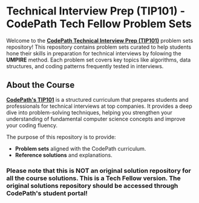 # Technical Interview Prep (TIP101) - CodePath Tech Fellow Problem Sets

Welcome to the [**CodePath Technical Interview Prep (TIP101)**](https://www.codepath.org/courses/tech-interview-prep?utm_term=technical%20interview%20practice&utm_campaign=Search_Tech_Interview_Prep_Paid_Tuff&utm_source=google_ads&utm_medium=ppc&hsa_acc=1387130392&hsa_cam=20626846030&hsa_grp=154706564776&hsa_ad=676236766289&hsa_src=g&hsa_tgt=kwd-307708938218&hsa_kw=technical%20interview%20practice&hsa_mt=p&hsa_net=adwords&hsa_ver=3&gad_source=1&gclid=CjwKCAjw6JS3BhBAEiwAO9waF9LCgbovEN9siAatEPvhK4ysqNDmr8hYfDx6uldpL9LhNgkDTFCOixoCB8EQAvD_BwE) problem sets repository! This repository contains problem sets curated to help students hone their skills in preparation for technical interviews by folowing the **UMPIRE** method. Each problem set covers key topics like algorithms, data structures, and coding patterns frequently tested in interviews.


## About the Course

[**CodePath's TIP101**](https://www.codepath.org/courses/tech-interview-prep?utm_term=technical%20interview%20practice&utm_campaign=Search_Tech_Interview_Prep_Paid_Tuff&utm_source=google_ads&utm_medium=ppc&hsa_acc=1387130392&hsa_cam=20626846030&hsa_grp=154706564776&hsa_ad=676236766289&hsa_src=g&hsa_tgt=kwd-307708938218&hsa_kw=technical%20interview%20practice&hsa_mt=p&hsa_net=adwords&hsa_ver=3&gad_source=1&gclid=CjwKCAjw6JS3BhBAEiwAO9waF9LCgbovEN9siAatEPvhK4ysqNDmr8hYfDx6uldpL9LhNgkDTFCOixoCB8EQAvD_BwE) is a structured curriculum that prepares students and professionals for technical interviews at top companies. It provides a deep dive into problem-solving techniques, helping you strengthen your understanding of fundamental computer science concepts and improve your coding fluency.

The purpose of this repository is to provide:
- **Problem sets** aligned with the CodePath curriculum.
- **Reference solutions** and explanations.

### Please note that this is NOT an original solution repository for all the course solutions. This is a Tech Fellow version. The original solutions repository should be accessed through CodePath's student portal!
